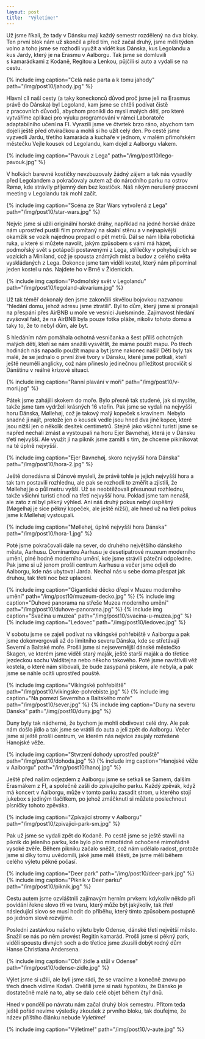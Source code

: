 ```yaml
---
layout: post
title:  "Výletíme!"
---
```


Už jsme říkali, že tady v&nbsp;Dánsku mají každý semestr rozdělený na dva bloky. Ten první blok nám už skončil a před tím, než začal druhý, jsme měli týden volno a toho jsme se rozhodli využít a vidět kus Dánska, kus Legolandu a kus Jardy, který je na Erasmu v&nbsp;Aalborgu.
Tak jsme se domluvili s&nbsp;kamarádkami z&nbsp;Kodaně, Regitou a Lenkou, půjčili si auto a vydali se na cestu.

{% include img caption="Celá naše parta a k tomu jahody" path="/img/post10/jahody.jpg" %}

Hlavní cíl naší cesty (a taky koneckonců důvod proč jsme jeli na Erasmus právě do Dánska) byl Legoland, kam jsme se chtěli podívat čistě z&nbsp;pracovních důvodů, abychom pronikli do mysli malých dětí, pro které vytváříme aplikaci pro výuku programování v&nbsp;rámci Laboratoře adaptabilního učení na FI.
Vyrazili jsme ve čtvrtek brzo ráno, abychom tam dojeli ještě před otvíračkou a mohli si ho užít celý den.
Po cestě jsme vyzvedli Jardu, třetího kamaráda a kuchaře v&nbsp;jednom, v&nbsp;malém přímořském městečku Vejle kousek od Legolandu, kam dojel z&nbsp;Aalborgu vlakem.

{% include img caption="Pavouk z Lega" path="/img/post10/lego-pavouk.jpg" %}

V&nbsp;holkách barevné kostičky nevzbuzovaly žádný zájem a tak nás vysadily před Legolandem a pokračovaly autem až do národního parku na ostrov Rømø, kde strávily příjemný den bez kostiček.
Náš nikým nerušený pracovní meeting v&nbsp;Legolandu tak mohl začít.

{% include img caption="Scéna ze Star Wars vytvořená z Lega" path="/img/post10/star-wars.jpg" %}

Nejvíc jsme si užili originální horské dráhy, například na jedné horské dráze nám uprostřed pustili film promítaný na skalní stěnu a v&nbsp;nejnapívější okamžik se vozík najednou propadl o&nbsp;pět metrů.
Dál se nám líbila robotická ruka, u&nbsp;které si můžete navolit, jakým způsobem s&nbsp;vámi má házet, podmořský svět s&nbsp;potápeči postavenými z&nbsp;Lega, střílečky v&nbsp;pohybujících se vozících a Miniland, což je spousta známých míst a budov z&nbsp;celého světa vyskládaných z&nbsp;Lega. Dokonce jsme tam viděli kostel, který nám připomínal jeden kostel u&nbsp;nás. Najdete ho v&nbsp;Brně v&nbsp;Židenicích.

{% include img caption="Podmořský svět v Legolandu" path="/img/post10/legoland-akvarium.jpg" %}

Už tak téměř dokonalý den jsme zakončili skvělou bojovkou nazvanou "hledání domu, jehož adresu jsme ztratili".
Byl to dům, který jsme si pronajali na přespání přes AirBNB u&nbsp;moře ve vesnici Juelsminde.
Zajímavost hledání zvyšoval fakt, že na AirBNB byla pouze fotka pláže, nikoliv tohoto domu a taky to, že to nebyl dům, ale byt.

S&nbsp;hledáním nám pomáhala ochotná vesničanka a šest příliš ochotných malých dětí, kteří se nám snažili vysvětlit, že máme použít mapu. Po třech hodinách nás napadlo použít mapu a byt jsme nakonec našli!
Děti byly tak malé, že se jednalo o&nbsp;první živé tvory v&nbsp;Dánsku, které jsme potkali, kteří ještě neuměli anglicky, což nám přineslo jedinečnou příležitost procvičit si Dánštinu v&nbsp;reálné krizové situaci.

{% include img caption="Ranní plavání v moři" path="/img/post10/v-mori.jpg" %}

Pátek jsme zahájili skokem do moře. Bylo přesně tak studené, jak si myslíte, takže jsme tam vydrželi krásných 16 vteřin.
Pak jsme se vydali na nejvyšší horu Dánska, Møllehøj, což je takový malý kopeček s&nbsp;kravínem.
Nebylo snadné ji najít, protože jen o&nbsp;kousek vedle jsou hned dva jiné kopce, které jsou nižší jen o&nbsp;několik desítek centimetrů.
Stejně jako všichni turisti jsme se napřed nechali zmást a vystoupali na horu Ejer Bavnehøj, která je v&nbsp;Dánsku třetí nejvyšší. Ale využít ji na piknik jsme zamítli s&nbsp;tím, že chceme pikinikovat na té úplně nejvyšší.

{% include img caption="Ejer Bavnehøj, skoro nejvyšší hora Dánska" path="/img/post10/hora-2.jpg" %}

Ještě donedávna si Dánové mysleli, že právě tohle je jejich nejvyšší hora a tak tam postavili rozhlednu, ale pak se rozhodli to změřit a zjistili, že Møllehøj je o&nbsp;půl metru vyšší. Už se neobtěžovali přesunout rozhlednu, takže všichni turisti chodí na třetí nejvyšší horu. Poklad jsme tam nenašli, ale zato z&nbsp;ní byl pěkný výhled.
Ani náš druhý pokus nebyl úspěšný (Møgelhøj je sice pěkný kopeček, ale ještě nižší), ale hned už na třetí pokus jsme k&nbsp;Møllehøj vystoupali.

{% include img caption="Møllehøj, úplně nejvyšší hora Dánska" path="/img/post10/hora-1.jpg" %}

Poté jsme pokračovali dále na sever, do druhého největšího dánského města, Aarhusu.
Dominantou Aarhusu je desetipatrové muzeum moderního umění, plné hodně moderního umění,
kde jsme strávili páteční odpoledne.
Pak jsme si už jenom prošli centrum Aarhusu a večer jsme odjeli do Aalborgu, kde nás ubytoval Jarda.
Nechal nás u&nbsp;sebe doma přespat jak druhou, tak třetí noc bez uplacení.

{% include img caption="Gigantické děcko dřepí v Muzeu moderního umění" path="/img/post10/muzeum-decko.jpg" %}
{% include img caption="Duhové panorama na střeše Muzea moderního umění" path="/img/post10/duhove-panorama.jpg" %}
{% include img caption="Svačina u muzea" path="/img/post10/svacina-u-muzea.jpg" %}
{% include img caption="Ledovec" path="/img/post10/ledovec.jpg" %}

V&nbsp;sobotu jsme se zajeli podívat na vikingské pohřebiště v&nbsp;Aalborgu a pak jsme dokonvergovali až do limitního severu Dánska, kde se střetávají Severní a Baltské moře. Prošli jsme si nejsevernější dánské městečko Skagen, ve kterém jsme viděli starý maják, ještě starší maják a do třetice jezdeckou sochu Valdštejna nebo někoho takového.
Poté jsme navštívili věž kostela, o&nbsp;které nám slibovali, že bude zasypaná pískem, ale nebyla, a pak jsme se náhle ocitli uprostřed pouště.

{% include img caption="Vikingské pohřebiště" path="/img/post10/vikingske-pohrebiste.jpg" %}
{% include img caption="Na pomezí Severního a Baltského moře" path="/img/post10/sever.jpg" %}
{% include img caption="Duny na severu Dánska" path="/img/post10/duny.jpg" %}

Duny byly tak nádherné, že bychom je mohli obdivovat celé dny. Ale pak nám došlo jídlo a tak jsme se vrátili do auta a jeli zpět do Aalborgu. Večer jsme si ještě prošli centrum, ve kterém nás nejvíce zaujaly rozřešené Hanojské věže.

{% include img caption="Stvrzení dohody uprostřed pouště" path="/img/post10/dohoda.jpg" %}
{% include img caption="Hanojské věže v Aalborgu" path="/img/post10/hanoj.jpg" %}

Ještě před naším odjezdem z&nbsp;Aalborgu jsme se setkali se Samem, dalším Erasmákem z&nbsp;FI, a společně zašli do zpívajícího parku.
Každý zpěvák, když má koncert v&nbsp;Aalborgu, může v&nbsp;tomto parku zasadit strom, u&nbsp;kterého stojí jukebox s&nbsp;jediným tlačítkem, po jehož zmáčknutí si můžete poslechnout písničky tohoto zpěváka.

{% include img caption="Zpívající stromy v Aalborgu" path="/img/post10/zpivajici-park-sm.jpg" %}

Pak už jsme se vydali zpět do Kodaně.
Po cestě jsme se ještě stavili na piknik do jeleního parku, kde bylo plno mimořádně ochočené mimořádně vysoké zvěře.
Během pikniku začalo sněžit, což nám udělalo radost, protože jsme si díky tomu uvědomili, jaké jsme měli štěstí, že jsme měli během celého výletu pěkné počasí.

{% include img caption="Deer park" path="/img/post10/deer-park.jpg" %}
{% include img caption="Piknik v Deer parku" path="/img/post10/piknik.jpg" %}

Cestu autem jsme ozvláštnili zajímavým herním prvkem: kdykoliv někdo při povídání řekne slovo *tři* ve tvaru, který může být jakýkoliv, tak *třetí* následující slovo se musí hodit do příběhu, který tímto způsobem postupně po jednom slově rozvíjíme.

Poslední zastávkou našeho výletu bylo Odense, dánské třetí největší město. Snažil se nás po něm provést Regitin kamarád.
Prošli jsme si pěkný park, viděli spoustu divných soch a do třetice jsme zkusili dobýt rodný dům Hanse Christiana Andersena.


{% include img caption="Obří židle a stůl v Odense" path="/img/post10/odense-zidle.jpg" %}

Výlet jsme si užili, ale byli jsme rádi, že se vracíme a konečně znovu po třech dnech vidíme Kodaň.  Ověřili jsme si naši hypotézu, že Dánsko je dostatečně malé na to, aby se dalo celé objet během čtyř dnů.


Hned v&nbsp;pondělí po návratu nám začal druhý blok semestru. Přitom teda ještě pořád nevíme výsledky zkoušek z&nbsp;prvního bloku, tak doufejme, že název příštího článku nebude *Vyletíme!*

{% include img caption="Výletíme!" path="/img/post10/v-aute.jpg" %}

